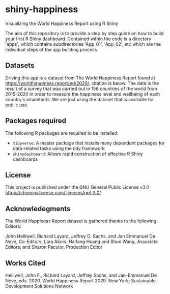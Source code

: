 # shiny-happiness
Visualizing the World Happiness Report using R Shiny

The aim of this repository is to provide a step by step guide on how to build your first R Shiny dashboard. Contained within the code is a directory 'apps', which contains subdirectories 'App_01', 'App_02', etc which are the individual steps of the app building process.

## Datasets

Driving this app is a dataset from The World Happiness Report found at https://worldhappiness.report/ed/2020/, citation is below. The data is the result of a survey that was carried out in 156 countries of the world from 2015-2020 in order to measure the happiness level and wellbeing of each country's inhabitants. We are just using the dataset that is available for public use.

## Packages required

The following R packages are required to be installed:

* `tidyverse`: A master package that installs many dependent packages for data-related tasks using the _tidy_ framework
* `shinydashboard`: Allows rapid construction of effective R Shiny dashboards

## License

This project is published under the GNU General Public License v3.0
https://choosealicense.com/licenses/gpl-3.0/

## Acknowledegments

The World Happiness Report dataset is gathered thanks to the following Editors:

John Helliwell, Richard Layard, Jeffrey D. Sachs, and Jan Emmanuel De Neve, Co-Editors; Lara Aknin, Haifang Huang and Shun Wang, Associate Editors; and Sharon Paculor, Production Editor

## Works Cited

Helliwell, John F., Richard Layard, Jeffrey Sachs, and Jan-Emmanuel De Neve, eds. 2020. World Happiness Report 2020. New York: Sustainable Development Solutions Network
